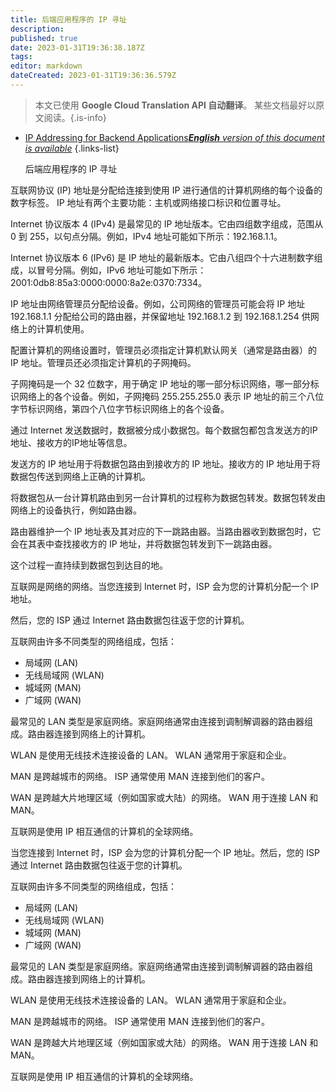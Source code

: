 ```yaml
---
title: 后端应用程序的 IP 寻址
description: 
published: true
date: 2023-01-31T19:36:38.187Z
tags: 
editor: markdown
dateCreated: 2023-01-31T19:36:36.579Z
---
```


> 本文已使用 **Google Cloud Translation API 自动翻译**。
某些文档最好以原文阅读。{.is-info}

- [IP Addressing for Backend Applications***English** version of this document is available*](/en/Knowledge-base/Backend/ip-addressing-for-backend-applications)
{.links-list}


  后端应用程序的 IP 寻址

互联网协议 (IP) 地址是分配给连接到使用 IP 进行通信的计算机网络的每个设备的数字标签。 IP 地址有两个主要功能：主机或网络接口标识和位置寻址。

Internet 协议版本 4 (IPv4) 是最常见的 IP 地址版本。它由四组数字组成，范围从 0 到 255，以句点分隔。例如，IPv4 地址可能如下所示：192.168.1.1。

Internet 协议版本 6 (IPv6) 是 IP 地址的最新版本。它由八组四个十六进制数字组成，以冒号分隔。例如，IPv6 地址可能如下所示：2001:0db8:85a3:0000:0000:8a2e:0370:7334。

IP 地址由网络管理员分配给设备。例如，公司网络的管理员可能会将 IP 地址 192.168.1.1 分配给公司的路由器，并保留地址 192.168.1.2 到 192.168.1.254 供网络上的计算机使用。

配置计算机的网络设置时，管理员必须指定计算机默认网关（通常是路由器）的 IP 地址。管理员还必须指定计算机的子网掩码。

子网掩码是一个 32 位数字，用于确定 IP 地址的哪一部分标识网络，哪一部分标识网络上的各个设备。例如，子网掩码 255.255.255.0 表示 IP 地址的前三个八位字节标识网络，第四个八位字节标识网络上的各个设备。

通过 Internet 发送数据时，数据被分成小数据包。每个数据包都包含发送方的IP地址、接收方的IP地址等信息。

发送方的 IP 地址用于将数据包路由到接收方的 IP 地址。接收方的 IP 地址用于将数据包传送到网络上正确的计算机。

将数据包从一台计算机路由到另一台计算机的过程称为数据包转发。数据包转发由网络上的设备执行，例如路由器。

路由器维护一个 IP 地址表及其对应的下一跳路由器。当路由器收到数据包时，它会在其表中查找接收方的 IP 地址，并将数据包转发到下一跳路由器。

这个过程一直持续到数据包到达目的地。

互联网是网络的网络。当您连接到 Internet 时，ISP 会为您的计算机分配一个 IP 地址。

然后，您的 ISP 通过 Internet 路由数据包往返于您的计算机。

互联网由许多不同类型的网络组成，包括：

- 局域网 (LAN)
- 无线局域网 (WLAN)
- 城域网 (MAN)
- 广域网 (WAN)

最常见的 LAN 类型是家庭网络。家庭网络通常由连接到调制解调器的路由器组成。路由器连接到网络上的计算机。

WLAN 是使用无线技术连接设备的 LAN。 WLAN 通常用于家庭和企业。

MAN 是跨越城市的网络。 ISP 通常使用 MAN 连接到他们的客户。

WAN 是跨越大片地理区域（例如国家或大陆）的网络。 WAN 用于连接 LAN 和 MAN。

互联网是使用 IP 相互通信的计算机的全球网络。

当您连接到 Internet 时，ISP 会为您的计算机分配一个 IP 地址。然后，您的 ISP 通过 Internet 路由数据包往返于您的计算机。

互联网由许多不同类型的网络组成，包括：

- 局域网 (LAN)
- 无线局域网 (WLAN)
- 城域网 (MAN)
- 广域网 (WAN)

最常见的 LAN 类型是家庭网络。家庭网络通常由连接到调制解调器的路由器组成。路由器连接到网络上的计算机。

WLAN 是使用无线技术连接设备的 LAN。 WLAN 通常用于家庭和企业。

MAN 是跨越城市的网络。 ISP 通常使用 MAN 连接到他们的客户。

WAN 是跨越大片地理区域（例如国家或大陆）的网络。 WAN 用于连接 LAN 和 MAN。

互联网是使用 IP 相互通信的计算机的全球网络。